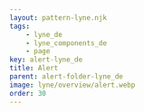 ```yaml
---
layout: pattern-lyne.njk
tags: 
    - lyne_de
    - lyne_components_de
    - page
key: alert-lyne_de
title: Alert
parent: alert-folder-lyne_de
image: lyne/overview/alert.webp
order: 30
---
```


